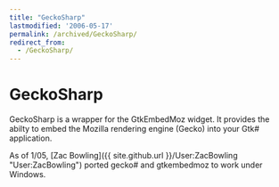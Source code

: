 ```yaml
---
title: "GeckoSharp"
lastmodified: '2006-05-17'
permalink: /archived/GeckoSharp/
redirect_from:
  - /GeckoSharp/
---
```


GeckoSharp
==========

GeckoSharp is a wrapper for the GtkEmbedMoz widget. It provides the abilty to embed the Mozilla rendering engine (Gecko) into your Gtk\# application.

As of 1/05, [Zac Bowling]({{ site.github.url }}/User:ZacBowling "User:ZacBowling") ported gecko\# and gtkembedmoz to work under Windows.

